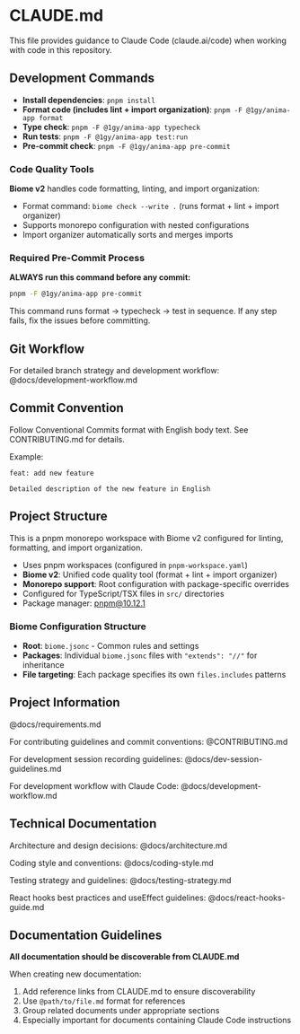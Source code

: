 # CLAUDE.md

This file provides guidance to Claude Code (claude.ai/code) when working with code in this repository.

## Development Commands

- **Install dependencies**: `pnpm install`
- **Format code (includes lint + import organization)**: `pnpm -F @1gy/anima-app format`
- **Type check**: `pnpm -F @1gy/anima-app typecheck`
- **Run tests**: `pnpm -F @1gy/anima-app test:run`
- **Pre-commit check**: `pnpm -F @1gy/anima-app pre-commit`

### Code Quality Tools

**Biome v2** handles code formatting, linting, and import organization:
- Format command: `biome check --write .` (runs format + lint + import organizer)
- Supports monorepo configuration with nested configurations
- Import organizer automatically sorts and merges imports

### Required Pre-Commit Process

**ALWAYS run this command before any commit:**
```bash
pnpm -F @1gy/anima-app pre-commit
```

This command runs format → typecheck → test in sequence.
If any step fails, fix the issues before committing.

## Git Workflow

For detailed branch strategy and development workflow:
@docs/development-workflow.md

## Commit Convention

Follow Conventional Commits format with English body text. See CONTRIBUTING.md for details.

Example:
```
feat: add new feature

Detailed description of the new feature in English
```

## Project Structure

This is a pnpm monorepo workspace with Biome v2 configured for linting, formatting, and import organization.

- Uses pnpm workspaces (configured in `pnpm-workspace.yaml`)
- **Biome v2**: Unified code quality tool (format + lint + import organizer)
- **Monorepo support**: Root configuration with package-specific overrides
- Configured for TypeScript/TSX files in `src/` directories
- Package manager: pnpm@10.12.1

### Biome Configuration Structure

- **Root**: `biome.jsonc` - Common rules and settings
- **Packages**: Individual `biome.jsonc` files with `"extends": "//"` for inheritance
- **File targeting**: Each package specifies its own `files.includes` patterns

## Project Information

@docs/requirements.md

For contributing guidelines and commit conventions:
@CONTRIBUTING.md

For development session recording guidelines:
@docs/dev-session-guidelines.md

For development workflow with Claude Code:
@docs/development-workflow.md

## Technical Documentation

Architecture and design decisions:
@docs/architecture.md

Coding style and conventions:
@docs/coding-style.md

Testing strategy and guidelines:
@docs/testing-strategy.md

React hooks best practices and useEffect guidelines:
@docs/react-hooks-guide.md

## Documentation Guidelines

**All documentation should be discoverable from CLAUDE.md**

When creating new documentation:
1. Add reference links from CLAUDE.md to ensure discoverability
2. Use `@path/to/file.md` format for references
3. Group related documents under appropriate sections
4. Especially important for documents containing Claude Code instructions
